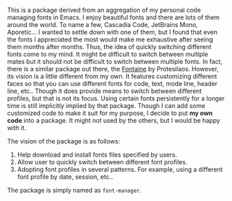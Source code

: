 This is a package derived from an aggregation of my personal code
managing fonts in Emacs. I enjoy beautiful fonts and there are lots of
them around the world. To name a few, Cascadia Code, JetBrains Mono,
Aporetic... I wanted to settle down with one of them, but I found that
even the fonts I appreciated the most would make me exhaustive after
seeing them months after months. Thus, the idea of quickly switching
different fonts come to my mind. It might be difficult to switch
between multiple mates but it should not be difficult to switch
between multiple fonts. In fact, there is a similar package out there,
the [Fontaine](https://protesilaos.com/emacs/fontaine) by
Protesilaos. However, its vision is a little different from my own. It
features customizing different faces so that you can use different
fonts for code, text, mode line, header line, etc.. Though it does
provide means to switch between different profiles, but that is not
its focus. Using certain fonts persistently for a longer time is still
implicitly implied by that package. Though I can add some customized
code to make it suit for my purpose, I decide to put **my own code**
into a package. It might not used by the others, but I would be happy
with it.

The vision of the package is as follows:

1. Help download and install fonts files specified by users.
2. Allow user to quickly switch between different font profiles.
3. Adopting font profiles in several patterns. For example, using a
   different font profile by date, session, etc..
   
The package is simply named as `font-manager`.
